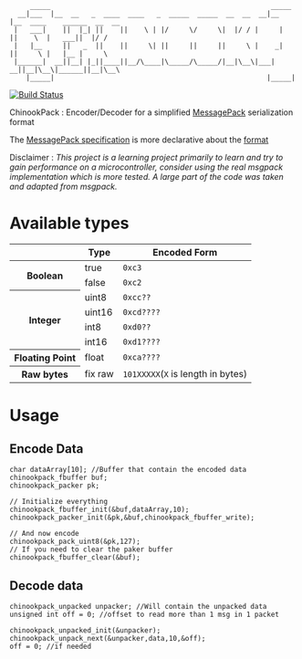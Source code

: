         _____                                                      _____                             
      __|___  |__  __   _  ____  ____   _  _____  _____  __  __  __|__   |__  ____    ______  __  __  
     |   ___|    ||  |_| ||    ||    \ | |/     \/     \|  |/ / |     |     ||    \  |   ___||  |/ /  
     |   |__     ||   _  ||    ||     \| ||     ||     ||     \ |    _|     ||     \ |   |__ |     \  
     |______|  __||__| |_||____||__/\____|\_____/\_____/|__|\__\|___|     __||__|\__\|______||__|\__\ 
        |_____|                                                    |_____|                            
          

[![Build Status](https://travis-ci.org/pastjean/chinookpack.png?branch=master)](https://travis-ci.org/pastjean/chinookpack)

ChinookPack : Encoder/Decoder for a simplified [MessagePack][msgpack] serialization format

The [MessagePack specification][msgpackspec] is more declarative about the [format][msgpackspec]

[msgpack]:http://msgpack.org/
[msgpackspec]:http://wiki.msgpack.org/display/MSGPACK/Format+specification


Disclaimer : *This project is a learning project primarily to learn and try to gain performance on a microcontroller, consider using the real msgpack implementation which is more tested. A large part of the code was taken and adapted from msgpack.*

Available types
===============

<table>
    <thead>
        <tr>
            <th></th>
            <th>Type</th>
            <th>Encoded Form</th>
        </tr>
    </thead>
    <tr>
        <th rowspan="2">Boolean</th>
        <td>true</td>
        <td><code>0xc3</code></td>
    </tr>
    <tr>
        <td>false</td>
        <td><code>0xc2</code></td>
    </tr>
    <tr>
        <th rowspan="4">Integer</th>
        <td>uint8</td>
        <td><code>0xcc??</code></td>
    </tr>
    <tr>
        <td>uint16</td>
        <td><code>0xcd????</code></td>
    </tr>
    <tr>
        <td>int8</td>
        <td><code>0xd0??</code></td>
    </tr>
    <tr>
        <td>int16</td>
        <td><code>0xd1????</code></td>
    </tr>
    <tr>
        <th>Floating Point</th>
        <td>float</td>
        <td><code>0xca????</code></td>
    </tr>
    <tr>
        <th>Raw bytes</th>
        <td>fix raw</td>
        <td><code>101XXXXX</code>(<code>X</code> is length in bytes)</td>
    </tr>
</table>


Usage
=====

Encode Data
-----------

    char dataArray[10]; //Buffer that contain the encoded data
    chinookpack_fbuffer buf; 
    chinookpack_packer pk;
    
    // Initialize everything
    chinookpack_fbuffer_init(&buf,dataArray,10);
    chinookpack_packer_init(&pk,&buf,chinookpack_fbuffer_write);

    // And now encode
    chinookpack_pack_uint8(&pk,127);
    // If you need to clear the paker buffer
    chinookpack_fbuffer_clear(&buf);

Decode data
-----------

    chinookpack_unpacked unpacker; //Will contain the unpacked data
    unsigned int off = 0; //offset to read more than 1 msg in 1 packet
    
    chinookpack_unpacked_init(&unpacker);
    chinookpack_unpack_next(&unpacker,data,10,&off);
    off = 0; //if needed
